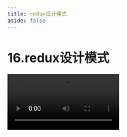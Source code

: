 ```yaml
---
title: redux设计模式
aside: false
---
```


# 16.redux设计模式

<video autoplay src="http://qn.chinavanes.com/interview/react-interview/16.redux设计模式.mp4" controls controlsList="nodownload" width="50%"/>

